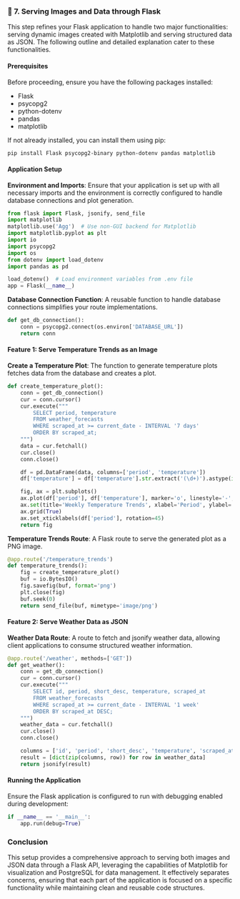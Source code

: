 ### 🌌 7. Serving Images and Data through Flask

This step refines your Flask application to handle two major functionalities: serving dynamic images created with Matplotlib and serving structured data as JSON. The following outline and detailed explanation cater to these functionalities.

#### Prerequisites

Before proceeding, ensure you have the following packages installed:

- Flask
- psycopg2
- python-dotenv
- pandas
- matplotlib

If not already installed, you can install them using pip:

```bash
pip install Flask psycopg2-binary python-dotenv pandas matplotlib
```

#### Application Setup

**Environment and Imports**: Ensure that your application is set up with all necessary imports and the environment is correctly configured to handle database connections and plot generation.

```python
from flask import Flask, jsonify, send_file
import matplotlib
matplotlib.use('Agg')  # Use non-GUI backend for Matplotlib
import matplotlib.pyplot as plt
import io
import psycopg2
import os
from dotenv import load_dotenv
import pandas as pd

load_dotenv()  # Load environment variables from .env file
app = Flask(__name__)
```

**Database Connection Function**:
A reusable function to handle database connections simplifies your route implementations.

```python
def get_db_connection():
    conn = psycopg2.connect(os.environ['DATABASE_URL'])
    return conn
```

#### Feature 1: Serve Temperature Trends as an Image

**Create a Temperature Plot**:
The function to generate temperature plots fetches data from the database and creates a plot.

```python
def create_temperature_plot():
    conn = get_db_connection()
    cur = conn.cursor()
    cur.execute("""
        SELECT period, temperature
        FROM weather_forecasts
        WHERE scraped_at >= current_date - INTERVAL '7 days'
        ORDER BY scraped_at;
    """)
    data = cur.fetchall()
    cur.close()
    conn.close()

    df = pd.DataFrame(data, columns=['period', 'temperature'])
    df['temperature'] = df['temperature'].str.extract('(\d+)').astype(int)

    fig, ax = plt.subplots()
    ax.plot(df['period'], df['temperature'], marker='o', linestyle='-', color='b')
    ax.set(title='Weekly Temperature Trends', xlabel='Period', ylabel='Temperature (°F)')
    ax.grid(True)
    ax.set_xticklabels(df['period'], rotation=45)
    return fig
```

**Temperature Trends Route**:
A Flask route to serve the generated plot as a PNG image.

```python
@app.route('/temperature_trends')
def temperature_trends():
    fig = create_temperature_plot()
    buf = io.BytesIO()
    fig.savefig(buf, format='png')
    plt.close(fig)
    buf.seek(0)
    return send_file(buf, mimetype='image/png')
```

#### Feature 2: Serve Weather Data as JSON

**Weather Data Route**:
A route to fetch and jsonify weather data, allowing client applications to consume structured weather information.

```python
@app.route('/weather', methods=['GET'])
def get_weather():
    conn = get_db_connection()
    cur = conn.cursor()
    cur.execute("""
        SELECT id, period, short_desc, temperature, scraped_at
        FROM weather_forecasts
        WHERE scraped_at >= current_date - INTERVAL '1 week'
        ORDER BY scraped_at DESC;
    """)
    weather_data = cur.fetchall()
    cur.close()
    conn.close()

    columns = ['id', 'period', 'short_desc', 'temperature', 'scraped_at']
    result = [dict(zip(columns, row)) for row in weather_data]
    return jsonify(result)
```

#### Running the Application

Ensure the Flask application is configured to run with debugging enabled during development:

```python
if __name__ == '__main__':
    app.run(debug=True)
```

### Conclusion

This setup provides a comprehensive approach to serving both images and JSON data through a Flask API, leveraging the capabilities of Matplotlib for visualization and PostgreSQL for data management. It effectively separates concerns, ensuring that each part of the application is focused on a specific functionality while maintaining clean and reusable code structures.
